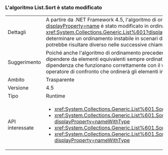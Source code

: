 ### <a name="listsort-algorithm-changed"></a>L'algoritmo List.Sort è stato modificato

|   |   |
|---|---|
|Dettagli|A partire da .NET Framework 4.5, l'algoritmo di ordinamento di <xref:System.Collections.Generic.List%601?displayProperty=name> è stato modificato in ordinamento introspettivo anziché ordinamento rapido. L'ordinamento di <xref:System.Collections.Generic.List%601?displayProperty=name> non è mai stato stabile, ma questa modifica potrebbe determinare un ordinamento instabile in scenari diversi. Ciò significa semplicemente che l'ordinamento di elementi equivalenti potrebbe risultare diverso nelle successive chiamate dell'API.|
|Suggerimento|Poiché anche l'algoritmo di ordinamento precedente era instabile, anche se in modi leggermente diversi, nessun codice deve dipendere da elementi equivalenti sempre ordinati in un particolare ordine. In presenza di istanze di codice con questo tipo di dipendenza che funzionano correttamente con il vecchio comportamento, è necessario aggiornare il codice in modo che usi un operatore di confronto che ordinerà gli elementi in modo deterministico nell'ordine desiderato.|
|Ambito|Trasparente|
|Versione|4.5|
|Tipo|Runtime|
|API interessate|<ul><li><xref:System.Collections.Generic.List%601.Sort?displayProperty=nameWithType></li><li><xref:System.Collections.Generic.List%601.Sort(System.Collections.Generic.IComparer{%600})?displayProperty=nameWithType></li><li><xref:System.Collections.Generic.List%601.Sort(System.Comparison{%600})?displayProperty=nameWithType></li><li><xref:System.Collections.Generic.List%601.Sort(System.Int32,System.Int32,System.Collections.Generic.IComparer{%600})?displayProperty=nameWithType></li></ul>|

